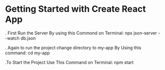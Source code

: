 # Getting Started with Create React App


. First Run the Server By using this Commond on Terminal: npx json-server --watch db.json


. Again to  run the project change directory to my-app By Using this command: cd my-app


.To Start the Project Use This Command on Terminal:  npm start